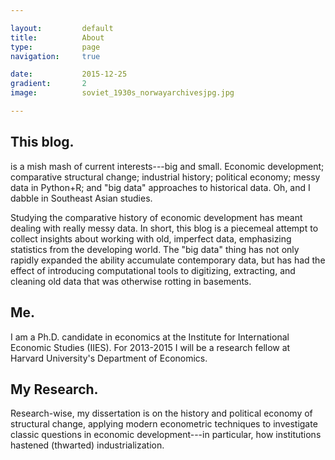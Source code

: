 ```yaml
---

layout:			default
title:  		About
type:			page
navigation: 	true

date:   		2015-12-25
gradient: 		2
image: 			soviet_1930s_norwayarchivesjpg.jpg

---
```


## This blog.

is a mish mash of current interests---big and small. Economic development; comparative structural change; industrial history; political economy; messy data in Python+R; and "big data" approaches to historical data. Oh, and I dabble in Southeast Asian studies.

Studying the comparative history of economic development has meant dealing with really messy data. In short, this blog is a piecemeal attempt to collect insights about working with old, imperfect data, emphasizing statistics from the developing world. The "big data" thing has not only rapidly expanded the ability accumulate contemporary data, but has had the effect of introducing computational tools to digitizing, extracting, and cleaning old data that was otherwise rotting in basements.

## Me.

I am a Ph.D. candidate in economics at the Institute for International Economic Studies (IIES). For 2013-2015 I will be a research fellow at Harvard University's Department of Economics.

## My Research. 

Research-wise, my dissertation is on the history and political economy of structural change, applying modern econometric techniques to investigate classic questions in economic development---in particular, how institutions hastened (thwarted) industrialization.


